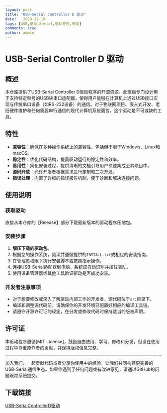 ```yaml
---
layout: post
title: "USB-Serial Controller D 驱动"
date:   2020-12-19
tags: [USB,驱动,Serial,驱动程序,安装]
comments: true
author: admin
---
```

# USB-Serial Controller D 驱动

## 概述

本仓库提供了USB-Serial Controller D驱动程序的开源资源。此驱动专门设计用于支持特定型号的USB转串口适配器，使得用户能够在计算机上通过USB接口实现与传统串口设备（如RS-232设备）的通信。对于物联网项目、嵌入式开发、老旧硬件维护和任何需要串行通信的现代计算机系统而言，这个驱动是不可或缺的工具。

## 特性

- **兼容性**：确保在多种操作系统上的兼容性，包括但不限于Windows、Linux和macOS。
- **稳定性**：优化代码结构，提高驱动运行的稳定性和效率。
- **易用性**：简化安装过程，提供清晰的文档引导用户快速集成至其项目中。
- **源码开放**：允许开发者根据需求进行定制和二次开发。
- **错误处理**：内置了详细的错误报告机制，便于诊断和解决连接问题。

## 使用说明

### 获取驱动

直接从本仓库的【Release】部分下载最新版本的驱动程序压缩包。

### 安装步骤

1. **解压下载的驱动包**。
2. 根据您的操作系统，阅读并遵循提供的`INSTALL.txt`或相应的安装指南。
3. 在管理员权限下执行安装脚本或按照指示操作。
4. 连接USB-Serial适配器到电脑，系统应自动识别并加载驱动。
5. 使用设备管理器或其他工具验证驱动是否成功安装。

### 开发者注意事项

- 对于想要修改或深入了解驱动内部工作的开发者，源代码位于`src`目录下。
- 编译和调整源代码前，请确保你的开发环境已配置好相应的编译工具链。
- 请遵守开源许可证的规定，在分发或修改代码时保持适当的版权声明。

## 许可证

本驱动程序遵循[MIT License]，鼓励自由使用、学习、修改和分发，但请在使用过程中尊重原作者的贡献，并保持版权信息完整。

---

加入我们，一起贡献代码或者分享你使用中的经验，让我们共同构建更完善的USB-Serial通信生态。如果你遇到了任何问题或有改进意见，请通过GitHub的问题跟踪系统提交。

## 下载链接

[USB-SerialControllerD驱动](https://pan.quark.cn/s/12e430ed84b9)